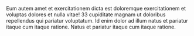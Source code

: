 Eum autem amet et exercitationem dicta est doloremque exercitationem et voluptas dolores et nulla vitae! 33 cupiditate magnam ut doloribus repellendus qui pariatur voluptatum. Id enim dolor ad illum natus et pariatur itaque cum itaque ratione.
Natus et pariatur itaque cum itaque ratione.